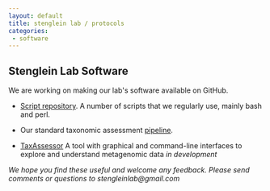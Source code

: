 ```yaml
---
layout: default
title: stenglein lab / protocols
categories:
 - software
---
```

Stenglein Lab Software
-----------------------


We are working on making our lab's software available on GitHub. 

* [Script repository](https://github.com/stenglein-lab/stenglein_lab_scripts).  A number of scripts that we regularly use, mainly bash and perl. 

* Our standard taxonomic assessment [pipeline](https://github.com/stenglein-lab/taxonomy_pipeline).  

* [TaxAssessor](https://github.com/stenglein-lab/TaxAssessor) A tool with graphical and command-line interfaces to explore and understand metagenomic data *in development*  






*We hope you find these useful and welcome any feedback.  Please send comments or questions to stengleinlab<span style="display:none">obfuscate</span>@gmail.com*


